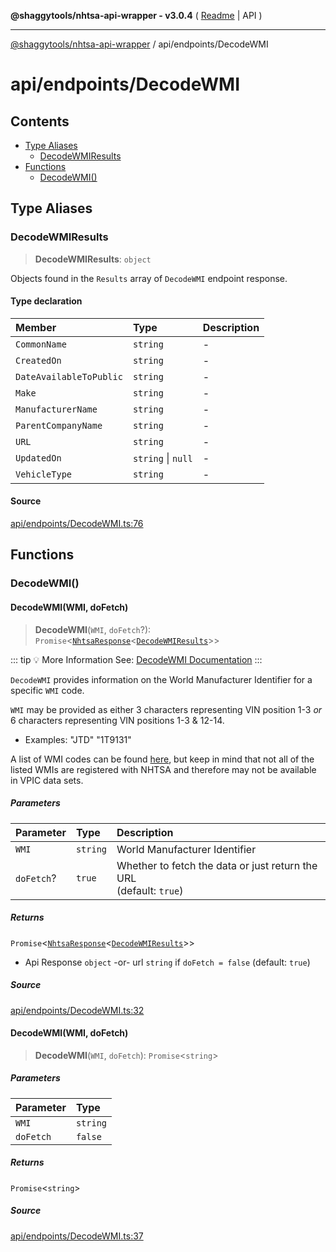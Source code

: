 **@shaggytools/nhtsa-api-wrapper - v3.0.4** ( [Readme](../../index.md) \| API )

***

[@shaggytools/nhtsa-api-wrapper](../../modules.md) / api/endpoints/DecodeWMI

# api/endpoints/DecodeWMI

## Contents

- [Type Aliases](DecodeWMI.md#type-aliases)
  - [DecodeWMIResults](DecodeWMI.md#decodewmiresults)
- [Functions](DecodeWMI.md#functions)
  - [DecodeWMI()](DecodeWMI.md#decodewmi)

## Type Aliases

### DecodeWMIResults

> **DecodeWMIResults**: `object`

Objects found in the `Results` array of `DecodeWMI` endpoint response.

#### Type declaration

| Member | Type | Description |
| :------ | :------ | :------ |
| `CommonName` | `string` | - |
| `CreatedOn` | `string` | - |
| `DateAvailableToPublic` | `string` | - |
| `Make` | `string` | - |
| `ManufacturerName` | `string` | - |
| `ParentCompanyName` | `string` | - |
| `URL` | `string` | - |
| `UpdatedOn` | `string` \| `null` | - |
| `VehicleType` | `string` | - |

#### Source

[api/endpoints/DecodeWMI.ts:76](https://github.com/ShaggyTech/nhtsa-api-wrapper/blob/main/packages/lib/src/api/endpoints/DecodeWMI.ts#L76)

## Functions

### DecodeWMI()

#### DecodeWMI(WMI, doFetch)

> **DecodeWMI**(`WMI`, `doFetch`?): `Promise`\<[`NhtsaResponse`](../types.md#nhtsaresponset)\<[`DecodeWMIResults`](DecodeWMI.md#decodewmiresults)\>\>

::: tip :bulb: More Information
See: [DecodeWMI Documentation](/api/endpoints/decode-wmi)
:::

`DecodeWMI` provides information on the World Manufacturer Identifier for a specific `WMI` code.

`WMI` may be provided as either 3 characters representing VIN position 1-3 _or_ 6 characters
representing VIN positions 1-3 & 12-14.
- Examples: "JTD" "1T9131"

A list of WMI codes can be found
[here](https://en.wikibooks.org/wiki/Vehicle_Identification_Numbers_(VIN_codes)/World_Manufacturer_Identifier_(WMI)),
but keep in mind that not all of the listed WMIs are registered with NHTSA and therefore may not
be available in VPIC data sets.

##### Parameters

| Parameter | Type | Description |
| :------ | :------ | :------ |
| `WMI` | `string` | World Manufacturer Identifier |
| `doFetch`? | `true` | Whether to fetch the data or just return the URL<br />(default: `true`) |

##### Returns

`Promise`\<[`NhtsaResponse`](../types.md#nhtsaresponset)\<[`DecodeWMIResults`](DecodeWMI.md#decodewmiresults)\>\>

- Api Response `object`
-or- url `string` if `doFetch = false` (default: `true`)

##### Source

[api/endpoints/DecodeWMI.ts:32](https://github.com/ShaggyTech/nhtsa-api-wrapper/blob/main/packages/lib/src/api/endpoints/DecodeWMI.ts#L32)

#### DecodeWMI(WMI, doFetch)

> **DecodeWMI**(`WMI`, `doFetch`): `Promise`\<`string`\>

##### Parameters

| Parameter | Type |
| :------ | :------ |
| `WMI` | `string` |
| `doFetch` | `false` |

##### Returns

`Promise`\<`string`\>

##### Source

[api/endpoints/DecodeWMI.ts:37](https://github.com/ShaggyTech/nhtsa-api-wrapper/blob/main/packages/lib/src/api/endpoints/DecodeWMI.ts#L37)
